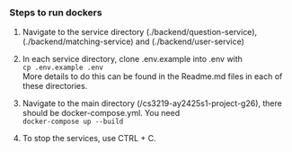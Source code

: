 ### Steps to run dockers 

1. Navigate to the service directory (./backend/question-service), (./backend/matching-service) and (./backend/user-service)

2. In each service directory, clone .env.example into .env with
<br> `cp .env.example .env`
<br> More details to do this can be found in the Readme.md files in each of these directories.

5. Navigate to the main directory (/cs3219-ay2425s1-project-g26), there should be docker-compose.yml. You need
<br> `docker-compose up --build`

6. To stop the services, use CTRL + C.